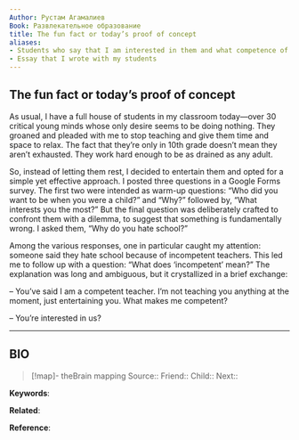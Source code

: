 ```yaml
---
Author: Рустам Агамалиев
Book: Развлекательное образование
title: The fun fact or today’s proof of concept
aliases:
- Students who say that I am interested in them and what competence of a teacher means
- Essay that I wrote with my students
---
```

## The fun fact or today’s proof of concept

As usual, I have a full house of students in my classroom today—over 30 critical young minds whose only desire seems to be doing nothing. They groaned and pleaded with me to stop teaching and give them time and space to relax. The fact that they’re only in 10th grade doesn’t mean they aren’t exhausted. They work hard enough to be as drained as any adult.

So, instead of letting them rest, I decided to entertain them and opted for a simple yet effective approach. I posted three questions in a Google Forms survey. The first two were intended as warm-up questions: “Who did you want to be when you were a child?” and “Why?” followed by, “What interests you the most?” But the final question was deliberately crafted to confront them with a dilemma, to suggest that something is fundamentally wrong. I asked them, “Why do you hate school?”

Among the various responses, one in particular caught my attention: someone said they hate school because of incompetent teachers. This led me to follow up with a question: “What does ‘incompetent’ mean?” The explanation was long and ambiguous, but it crystallized in a brief exchange:

– You’ve said I am a competent teacher. I’m not teaching you anything at the moment, just entertaining you. What makes me competent?

– You’re interested in us?

***
## BIO
> [!map]- theBrain mapping
> Source::
> Friend::
> Child:: 
> Next::

**Keywords**:

**Related**:

**Reference**: 